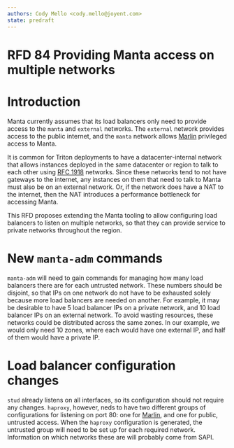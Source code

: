 ```yaml
---
authors: Cody Mello <cody.mello@joyent.com>
state: predraft
---
```


<!--
    This Source Code Form is subject to the terms of the Mozilla Public
    License, v. 2.0. If a copy of the MPL was not distributed with this
    file, You can obtain one at http://mozilla.org/MPL/2.0/.
-->

<!--
    Copyright 2017 Joyent, Inc.
-->

# RFD 84 Providing Manta access on multiple networks

# Introduction

Manta currently assumes that its load balancers only need to provide access to
the `manta` and `external` networks. The `external` network provides access to
the public internet, and the `manta` network allows
[Marlin] privileged access to Manta.

It is common for Triton deployments to have a datacenter-internal network that
allows instances deployed in the same datacenter or region to talk to each other
using [RFC 1918] networks. Since these networks tend to not have gateways to the
internet, any instances on them that need to talk to Manta must also be on an
external network. Or, if the network does have a NAT to the internet, then the
NAT introduces a performance bottleneck for accessing Manta.

This RFD proposes extending the Manta tooling to allow configuring load
balancers to listen on multiple networks, so that they can provide service to
private networks throughout the region.

# New `manta-adm` commands

`manta-adm` will need to gain commands for managing how many load balancers
there are for each untrusted network. These numbers should be disjoint, so that
IPs on one network do not have to be exhausted solely because more load
balancers are needed on another. For example, it may be desirable to have 5 load
balancer IPs on a private network, and 10 load balancer IPs on an external
network. To avoid wasting resources, these networks could be distributed across
the same zones. In our example, we would only need 10 zones, where each would
have one external IP, and half of them would have a private IP.

# Load balancer configuration changes

`stud` already listens on all interfaces, so its configuration should not
require any changes. `haproxy`, however, neds to have two different groups of
configurations for listening on port 80: one for [Marlin], and one for public,
untrusted access. When the `haproxy` configuration is generated, the untrusted
group will need to be set up for each required network. Information on which
networks these are will probably come from SAPI.

<!-- GitHub repositories -->
[Marlin]: https://github.com/joyent/manta-marlin

<!-- RFCs -->
[RFC 1918]: https://tools.ietf.org/html/rfc1918
